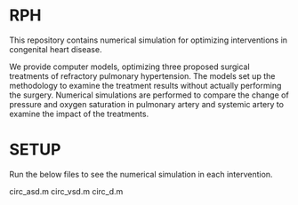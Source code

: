# RPH

This repository contains numerical simulation for optimizing interventions in congenital heart disease.

We provide computer models, optimizing three proposed surgical treatments of refractory pulmonary hypertension. The models set up the methodology to examine the treatment results without actually performing the surgery. Numerical simulations are performed to compare the change of pressure and oxygen saturation in pulmonary artery and systemic artery to examine the impact of the treatments.

# SETUP

Run the below files to see the numerical simulation in each intervention.

circ_asd.m 
circ_vsd.m 
circ_d.m 
